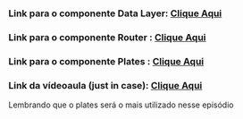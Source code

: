 ### Link para o componente Data Layer: [Clique Aqui](https://packagist.org/packages/coffeecode/datalayer)

### Link para o componente Router :    [Clique Aqui](https://packagist.org/packages/coffeecode/router)

### Link para o componente Plates :    [Clique Aqui](https://packagist.org/packages/league/plates)

### Link da vídeoaula (just in case): [Clique Aqui](https://www.youtube.com/watch?v=MfZrnQprZ2U&list=PLi_gvjv-JgXqsmCAOrueT1-4JrnMW8_Gg&index=7)

Lembrando que o plates será o mais utilizado nesse episódio